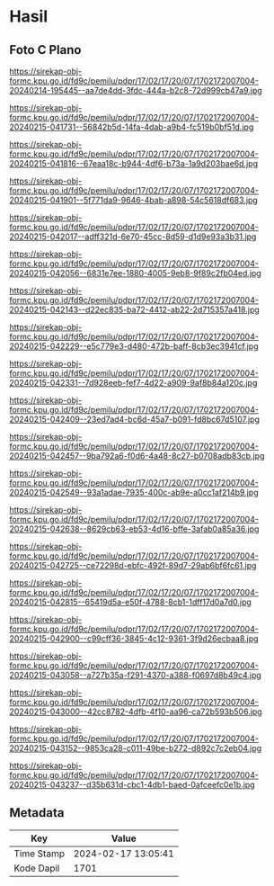 # Hasil

## Foto C Plano

https://sirekap-obj-formc.kpu.go.id/fd9c/pemilu/pdpr/17/02/17/20/07/1702172007004-20240214-195445--aa7de4dd-3fdc-444a-b2c8-72d999cb47a9.jpg

https://sirekap-obj-formc.kpu.go.id/fd9c/pemilu/pdpr/17/02/17/20/07/1702172007004-20240215-041731--56842b5d-14fa-4dab-a9b4-fc519b0bf51d.jpg

https://sirekap-obj-formc.kpu.go.id/fd9c/pemilu/pdpr/17/02/17/20/07/1702172007004-20240215-041816--67eaa18c-b944-4df6-b73a-1a9d203bae6d.jpg

https://sirekap-obj-formc.kpu.go.id/fd9c/pemilu/pdpr/17/02/17/20/07/1702172007004-20240215-041901--5f771da9-9646-4bab-a898-54c5618df683.jpg

https://sirekap-obj-formc.kpu.go.id/fd9c/pemilu/pdpr/17/02/17/20/07/1702172007004-20240215-042017--adff321d-6e70-45cc-8d59-d1d9e93a3b31.jpg

https://sirekap-obj-formc.kpu.go.id/fd9c/pemilu/pdpr/17/02/17/20/07/1702172007004-20240215-042056--6831e7ee-1880-4005-9eb8-9f89c2fb04ed.jpg

https://sirekap-obj-formc.kpu.go.id/fd9c/pemilu/pdpr/17/02/17/20/07/1702172007004-20240215-042143--d22ec835-ba72-4412-ab22-2d715357a418.jpg

https://sirekap-obj-formc.kpu.go.id/fd9c/pemilu/pdpr/17/02/17/20/07/1702172007004-20240215-042229--e5c779e3-d480-472b-baff-8cb3ec3941cf.jpg

https://sirekap-obj-formc.kpu.go.id/fd9c/pemilu/pdpr/17/02/17/20/07/1702172007004-20240215-042331--7d928eeb-fef7-4d22-a909-9af8b84a120c.jpg

https://sirekap-obj-formc.kpu.go.id/fd9c/pemilu/pdpr/17/02/17/20/07/1702172007004-20240215-042409--23ed7ad4-bc6d-45a7-b091-fd8bc67d5107.jpg

https://sirekap-obj-formc.kpu.go.id/fd9c/pemilu/pdpr/17/02/17/20/07/1702172007004-20240215-042457--9ba792a6-f0d6-4a48-8c27-b0708adb83cb.jpg

https://sirekap-obj-formc.kpu.go.id/fd9c/pemilu/pdpr/17/02/17/20/07/1702172007004-20240215-042549--93a1adae-7935-400c-ab9e-a0cc1af214b9.jpg

https://sirekap-obj-formc.kpu.go.id/fd9c/pemilu/pdpr/17/02/17/20/07/1702172007004-20240215-042638--8629cb63-eb53-4d16-bffe-3afab0a85a36.jpg

https://sirekap-obj-formc.kpu.go.id/fd9c/pemilu/pdpr/17/02/17/20/07/1702172007004-20240215-042725--ce72298d-ebfc-492f-89d7-29ab6bf6fc61.jpg

https://sirekap-obj-formc.kpu.go.id/fd9c/pemilu/pdpr/17/02/17/20/07/1702172007004-20240215-042815--65419d5a-e50f-4788-8cb1-1dff17d0a7d0.jpg

https://sirekap-obj-formc.kpu.go.id/fd9c/pemilu/pdpr/17/02/17/20/07/1702172007004-20240215-042900--c99cff36-3845-4c12-9361-3f9d26ecbaa8.jpg

https://sirekap-obj-formc.kpu.go.id/fd9c/pemilu/pdpr/17/02/17/20/07/1702172007004-20240215-043058--a727b35a-f291-4370-a388-f0697d8b49c4.jpg

https://sirekap-obj-formc.kpu.go.id/fd9c/pemilu/pdpr/17/02/17/20/07/1702172007004-20240215-043000--42cc8782-4dfb-4f10-aa96-ca72b593b506.jpg

https://sirekap-obj-formc.kpu.go.id/fd9c/pemilu/pdpr/17/02/17/20/07/1702172007004-20240215-043152--9853ca28-c011-49be-b272-d892c7c2eb04.jpg

https://sirekap-obj-formc.kpu.go.id/fd9c/pemilu/pdpr/17/02/17/20/07/1702172007004-20240215-043237--d35b631d-cbc1-4db1-baed-0afceefc0e1b.jpg


## Metadata

| Key        | Value               |
| ---------- | ------------------- |
| Time Stamp | 2024-02-17 13:05:41 |
| Kode Dapil | 1701                |



